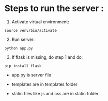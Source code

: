 Steps to run the server : 
=========================


1. Activate virtual environment:
```
source venv/bin/activate
```
2. Run server:
```
python app.py
```
3. If flask is missing, do step 1 and do: 
```
pip install flask
```

- app.py is server file

- templates are in templates folder

- static files like js and css are in static folder
